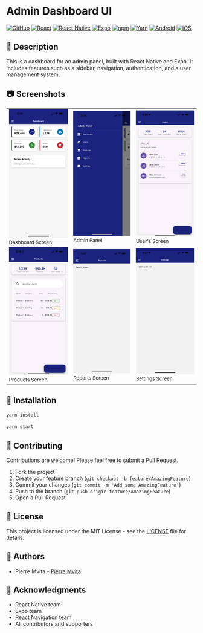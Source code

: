 # Admin Dashboard UI

[![GitHub](https://img.shields.io/badge/GitHub-100000?style=for-the-badge&logo=github&logoColor=white)](https://github.com/pmvita/admin-dashoard_v3)
[![React](https://img.shields.io/badge/React-20232A?style=for-the-badge&logo=react&logoColor=61DAFB)](https://reactjs.org/)
[![React Native](https://img.shields.io/badge/React%20Native-000000?style=for-the-badge&logo=react&logoColor=61DAFB)](https://reactnative.dev/)
[![Expo](https://img.shields.io/badge/Expo-1C1E94?style=for-the-badge&logo=expo&logoColor=white)](https://expo.dev/@pmvita/admin-dashoard_v3)
[![npm](https://img.shields.io/badge/npm-%23003A2C.svg?style=for-the-badge&logo=npm&logoColor=white)](https://www.npmjs.com/package/admin-dashoard_v3)
[![Yarn](https://img.shields.io/badge/yarn-%232C8EBB.svg?style=for-the-badge&logo=yarn&logoColor=white)](https://yarnpkg.com/)
[![Android](https://img.shields.io/badge/Android-3DDC84?style=for-the-badge&logo=android&logoColor=white)](https://play.google.com/store/apps/details?id=com.admin.dashoard_v3)
[![iOS](https://img.shields.io/badge/iOS-000000?style=for-the-badge&logo=apple&logoColor=white)](https://apps.apple.com/us/app/admin-dashoard_v3/id1636008002)


## 📝 Description

This is a dashboard for an admin panel, built with React Native and Expo. It includes features such as a sidebar, navigation, authentication, and a user management system.

## 📷 Screenshots

<div align="center">
  <table>
    <tr>
      <td>
        <img
          src="./screenshots/ss1.PNG"
          alt="Dashboard Screen"
          width="200"
          height="auto"
        />
        <text style="font-size: 13px;" >Dashboard Screen</text>
      </td>
      <td>
        <img
          src="./screenshots/ss2.PNG"
          alt="Admin Panel"
          width="260"
          height="auto"
        />
        <text style="font-size: 13px;" >Admin Panel</text>
      </td>
      <td>
        <img
          src="./screenshots/ss3.PNG"
          alt="User's Screen"
          width="250"
          height="auto"
        />
        <text style="font-size: 13px;" >User's Screen</text>
      </td>
    </tr>
    <tr>
      <td>
        <img
          src="./screenshots/ss4.PNG"
          alt="Products Screen"
          width="200"
          height="auto"
        />
        <text style="font-size: 13px;" >Products Screen</text>
      </td>
      <td>
        <img 
          src="./screenshots/ss5.PNG"
          alt="Reports Screen"
          width="200"
          height="auto"
        />
        <text style="font-size: 13px;" >Reports Screen</text>
      </td>
      <td>
        <img 
          src="./screenshots/ss6.PNG"
          alt="Settings Screen"
          width="200"
          height="auto"
        />
        <text style="font-size: 13px;" >Settings Screen</text>
      </td>
    </tr>
  </table>
</div>

## 🚀 Installation

```bash
yarn install
```
```bash
yarn start
```


## 🤝 Contributing

Contributions are welcome! Please feel free to submit a Pull Request.

1. Fork the project
2. Create your feature branch (`git checkout -b feature/AmazingFeature`)
3. Commit your changes (`git commit -m 'Add some AmazingFeature'`)
4. Push to the branch (`git push origin feature/AmazingFeature`)
5. Open a Pull Request

## 📝 License

This project is licensed under the MIT License - see the [LICENSE](LICENSE) file for details.

## 👥 Authors

- Pierre Mvita - [Pierre Mvita](https://github.com/pmvita)

## 🙏 Acknowledgments

- React Native team
- Expo team
- React Navigation team
- All contributors and supporters
